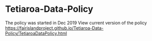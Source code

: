 # Tetiaroa-Data-Policy
The policy was started in Dec 2019
View current version of the policy https://fairislandproject.github.io/Tetiaroa-Data-Policy/TetiaroaDataPolicy.html 
